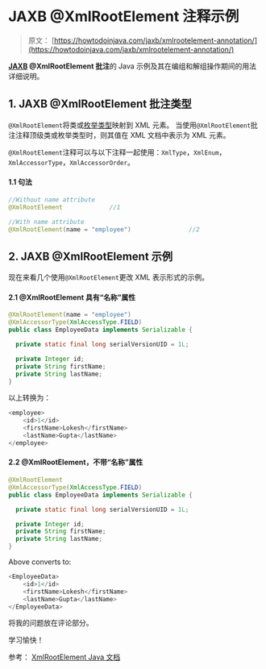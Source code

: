 # JAXB @XmlRootElement 注释示例

> 原文： [https://howtodoinjava.com/jaxb/xmlrootelement-annotation/](https://howtodoinjava.com/jaxb/xmlrootelement-annotation/)

**[JAXB](https://howtodoinjava.com/jaxb/jaxb-annotations/) @XmlRootElement 批注**的 Java 示例及其在编组和解组操作期间的用法详细说明。

## 1\. JAXB @XmlRootElement 批注类型

`@XmlRootElement`将类或[枚举类型](https://howtodoinjava.com/java/enum/guide-for-understanding-enum-in-java/)映射到 XML 元素。 当使用`@XmlRootElement`批注注释顶级类或枚举类型时，则其值在 XML 文档中表示为 XML 元素。

`@XmlRootElement`注释可以与以下注释一起使用：`XmlType`，`XmlEnum`，`XmlAccessorType`，`XmlAccessorOrder`。

#### 1.1 句法

```java
//Without name attribute
@XmlRootElement             //1

//With name attribute         
@XmlRootElement(name = "employee")                //2

```

## 2\. JAXB @XmlRootElement 示例

现在来看几个使用`@XmlRootElement`更改 XML 表示形式的示例。

#### 2.1 @XmlRootElement 具有“名称”属性

```java
@XmlRootElement(name = "employee")
@XmlAccessorType(XmlAccessType.FIELD)
public class EmployeeData implements Serializable {

  private static final long serialVersionUID = 1L;

  private Integer id;
  private String firstName;
  private String lastName;
}

```

以上转换为：

```java
<employee>
    <id>1</id>
    <firstName>Lokesh</firstName>
    <lastName>Gupta</lastName>
</employee>

```

#### 2.2 @XmlRootElement，不带“名称”属性

```java
@XmlRootElement
@XmlAccessorType(XmlAccessType.FIELD)
public class EmployeeData implements Serializable {

  private static final long serialVersionUID = 1L;

  private Integer id;
  private String firstName;
  private String lastName;
}

```

Above converts to:

```java
<EmployeeData>
    <id>1</id>
    <firstName>Lokesh</firstName>
    <lastName>Gupta</lastName>
</EmployeeData>

```

将我的问题放在评论部分。

学习愉快！

参考： [XmlRootElement Java 文档](https://docs.oracle.com/javase/7/docs/api/javax/xml/bind/annotation/XmlRootElement.html)
